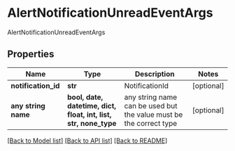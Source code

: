 # AlertNotificationUnreadEventArgs

AlertNotificationUnreadEventArgs

## Properties
Name | Type | Description | Notes
------------ | ------------- | ------------- | -------------
**notification_id** | **str** | NotificationId | [optional] 
**any string name** | **bool, date, datetime, dict, float, int, list, str, none_type** | any string name can be used but the value must be the correct type | [optional]

[[Back to Model list]](../README.md#documentation-for-models) [[Back to API list]](../README.md#documentation-for-api-endpoints) [[Back to README]](../README.md)



